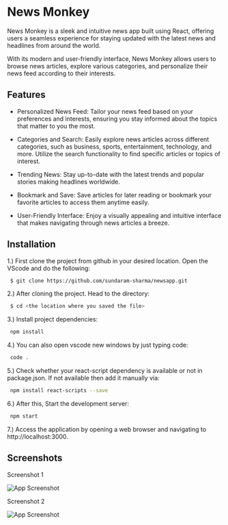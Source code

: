 
# News Monkey

News Monkey is a sleek and intuitive news app built using React, offering users a seamless experience for staying updated with the latest news and headlines from around the world.

With its modern and user-friendly interface, News Monkey allows users to browse news articles, explore various categories, and personalize their news feed according to their interests.


## Features

- Personalized News Feed: Tailor your news feed based on your preferences and interests, ensuring you stay informed about the topics that matter to you the most.

- Categories and Search: Easily explore news articles across different categories, such as business, sports, entertainment, technology, and more. Utilize the search functionality to find specific articles or topics of interest.

- Trending News: Stay up-to-date with the latest trends and popular stories making headlines worldwide.

- Bookmark and Save: Save articles for later reading or bookmark your favorite articles to access them anytime easily.

- User-Friendly Interface: Enjoy a visually appealing and intuitive interface that makes navigating through news articles a breeze.

## Installation

1.) First clone the project from github in your desired location. Open the VScode and do the following:

```bash
 $ git clone https://github.com/sundaram-sharma/newsapp.git 
```

2.) After cloning the project. Head to the directory:
```bash
 $ cd <the location where you saved the file>
 ```

3.) Install project dependencies:

```bash
 npm install 
```

4.) You can also open vscode new windows by just typing code:
```bash
 code . 
```

5.) Check whether your react-script dependency is available or not in package.json. If not available then add it manually via:

```bash
 npm install react-scripts --save
```

6.) After this, Start the development server:

```bash
 npm start
```
7.) Access the application by opening a web browser and navigating to http://localhost:3000.



    
## Screenshots


Screenshot 1

![App Screenshot](https://i.ibb.co/q0gB7JV/news-monkey1.png)


Screenshot 2

![App Screenshot](https://i.ibb.co/8xWR53S/news-monkey.png)

